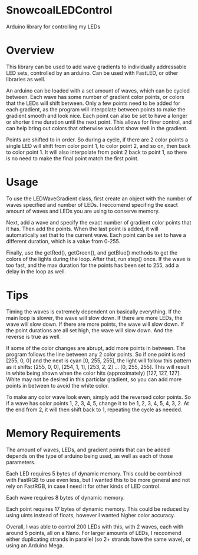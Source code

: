 # SnowcoalLEDControl
Arduino library for controlling my LEDs

# Overview

This library can be used to add wave gradients to individually addressable LED sets, controlled by an arduino. Can be used with FastLED, or other libraries as well.

An arduino can be loaded with a set amount of waves, which can be cycled between. Each wave has some number of gradient color points, or colors that the LEDs will shift between.
Only a few points need to be added for each gradient, as the program will interpolate between points to make the gradient smooth and look nice. Each point can also be set to
have a longer or shorter time duration until the next point. This allows for finer control, and can help bring out colors that otherwise wouldnt show well in the gradient.

Points are shifted to in order. So during a cycle, if there are 2 color points a single LED will shift from color point 1, to color point 2, and so on, then back to color point 1.
It will also interpolate from point 2 back to point 1, so there is no need to make the final point match the first point.

# Usage

To use the LEDWaveGradient class, first create an object with the number of waves specified and number of LEDs. I reccomend specifing the exact amount of waves and LEDs you
are using to conserve memory.

Next, add a wave and specify the exact number of gradient color points that it has. Then add the points. When the last point is added, it will automatically set that to the current wave.
Each point can be set to have a different duration, which is a value from 0-255.

Finally, use the getRed(), getGreen(), and getBlue() methods to get the colors of the lights during the loop. After that, run step() once. If the wave is too fast, and the max duration
for the points has been set to 255, add a delay in the loop as well.

# Tips

Timing the waves is extremely dependent on basically everything. If the main loop is slower, the wave will slow down. If there are more LEDs, the wave will slow down. If there are more points,
the wave will slow down. If the point durations are all set high, the wave will slow down. And the reverse is true as well.

If some of the color changes are abrupt, add more points in between. The program follows the line between any 2 color points. So if one point is red [255, 0, 0] and the next is cyan [0, 255, 255],
the light will follow this pattern as it shifts: [255, 0, 0], [254, 1, 1], [253, 2, 2] ... [0, 255, 255]. This will result in white being shown when the color hits (approximately) [127, 127, 127].
White may not be desired in this particlar gradient, so you can add more points in between to avoid the white color.

To make any color wave look even, simply add the reversed color points. So if a wave has color points 1, 2, 3, 4, 5, change it to be 1, 2, 3, 4, 5, 4, 3, 2. At the end from 2, it will then shift
back to 1, repeating the cycle as needed.

# Memory Requirements

The amount of waves, LEDs, and gradient points that can be added depends on the type of arduino being used, as well as each of those parameters.

Each LED requires 5 bytes of dynamic memory. This could be combined with FastRGB to use even less, but I wanted this to be more general and not rely on FastRGB, in case I need it for other
kinds of LED control.

Each wave requires 8 bytes of dynamic memory.

Each point requires 17 bytes of dynamic memory. This could be reduced by using uints instead of floats, however I wanted higher color accuracy.

Overall, I was able to control 200 LEDs with this, with 2 waves, each with around 5 points, all on a Nano. For larger amounts of LEDs, I reccomend either duplicating
strands in parallel (so 2+ strands have the same wave), or using an Arduino Mega.


